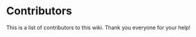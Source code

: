 <!-- This page is automatically updated by GitHub Actions on every commit. -->

# Contributors

This is a list of contributors to this wiki. Thank you everyone for your help!
